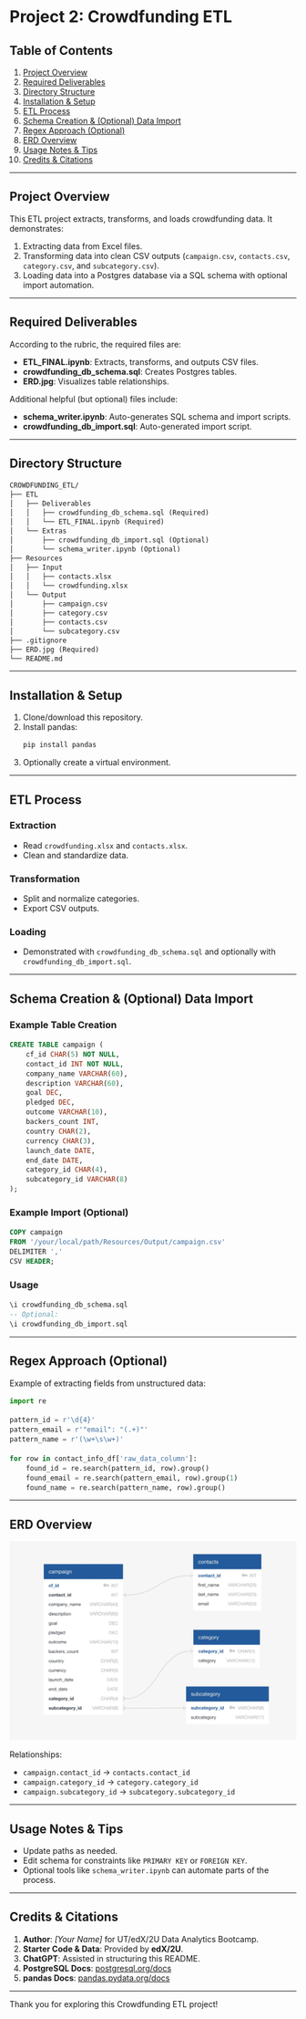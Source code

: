 # Project 2: Crowdfunding ETL

## Table of Contents
1. [Project Overview](#project-overview)
2. [Required Deliverables](#required-deliverables)
3. [Directory Structure](#directory-structure)
4. [Installation & Setup](#installation--setup)
5. [ETL Process](#etl-process)
6. [Schema Creation & (Optional) Data Import](#schema-creation--optional-data-import)
7. [Regex Approach (Optional)](#regex-approach-optional)
8. [ERD Overview](#erd-overview)
9. [Usage Notes & Tips](#usage-notes--tips)
10. [Credits & Citations](#credits--citations)

---

## Project Overview
This ETL project extracts, transforms, and loads crowdfunding data. It demonstrates:

1. Extracting data from Excel files.
2. Transforming data into clean CSV outputs (`campaign.csv`, `contacts.csv`, `category.csv`, and `subcategory.csv`).
3. Loading data into a Postgres database via a SQL schema with optional import automation.

---

## Required Deliverables
According to the rubric, the required files are:

- **ETL_FINAL.ipynb**: Extracts, transforms, and outputs CSV files.
- **crowdfunding_db_schema.sql**: Creates Postgres tables.
- **ERD.jpg**: Visualizes table relationships.

Additional helpful (but optional) files include:

- **schema_writer.ipynb**: Auto-generates SQL schema and import scripts.
- **crowdfunding_db_import.sql**: Auto-generated import script.

---

## Directory Structure

```plaintext
CROWDFUNDING_ETL/
├── ETL
│   ├── Deliverables
│   │   ├── crowdfunding_db_schema.sql (Required)
│   │   └── ETL_FINAL.ipynb (Required)
│   └── Extras
│       ├── crowdfunding_db_import.sql (Optional)
│       └── schema_writer.ipynb (Optional)
├── Resources
│   ├── Input
│   │   ├── contacts.xlsx
│   │   └── crowdfunding.xlsx
│   └── Output
│       ├── campaign.csv
│       ├── category.csv
│       ├── contacts.csv
│       └── subcategory.csv
├── .gitignore
├── ERD.jpg (Required)
└── README.md
```

---

## Installation & Setup

1. Clone/download this repository.
2. Install pandas:
   ```bash
   pip install pandas
   ```
3. Optionally create a virtual environment.

---

## ETL Process

### Extraction
- Read `crowdfunding.xlsx` and `contacts.xlsx`.
- Clean and standardize data.

### Transformation
- Split and normalize categories.
- Export CSV outputs.

### Loading
- Demonstrated with `crowdfunding_db_schema.sql` and optionally with `crowdfunding_db_import.sql`.

---

## Schema Creation & (Optional) Data Import

### Example Table Creation
```sql
CREATE TABLE campaign (
    cf_id CHAR(5) NOT NULL,
    contact_id INT NOT NULL,
    company_name VARCHAR(60),
    description VARCHAR(60),
    goal DEC,
    pledged DEC,
    outcome VARCHAR(10),
    backers_count INT,
    country CHAR(2),
    currency CHAR(3),
    launch_date DATE,
    end_date DATE,
    category_id CHAR(4),
    subcategory_id VARCHAR(8)
);
```

### Example Import (Optional)
```sql
COPY campaign
FROM '/your/local/path/Resources/Output/campaign.csv'
DELIMITER ','
CSV HEADER;
```

### Usage
```sql
\i crowdfunding_db_schema.sql
-- Optional:
\i crowdfunding_db_import.sql
```

---

## Regex Approach (Optional)

Example of extracting fields from unstructured data:

```python
import re

pattern_id = r'\d{4}'
pattern_email = r'"email": "(.+)"'
pattern_name = r'(\w+\s\w+)'

for row in contact_info_df['raw_data_column']:
    found_id = re.search(pattern_id, row).group()
    found_email = re.search(pattern_email, row).group(1)
    found_name = re.search(pattern_name, row).group()
```

---

## ERD Overview

![ERD Diagram](./ERD.jpg)

Relationships:
- `campaign.contact_id` → `contacts.contact_id`
- `campaign.category_id` → `category.category_id`
- `campaign.subcategory_id` → `subcategory.subcategory_id`

---

## Usage Notes & Tips

- Update paths as needed.
- Edit schema for constraints like `PRIMARY KEY` or `FOREIGN KEY`.
- Optional tools like `schema_writer.ipynb` can automate parts of the process.

---

## Credits & Citations

1. **Author**: _[Your Name]_ for UT/edX/2U Data Analytics Bootcamp.
2. **Starter Code & Data**: Provided by **edX/2U**.
3. **ChatGPT**: Assisted in structuring this README.
4. **PostgreSQL Docs**: [postgresql.org/docs](https://www.postgresql.org/docs/)
5. **pandas Docs**: [pandas.pydata.org/docs](https://pandas.pydata.org/docs)

---

Thank you for exploring this Crowdfunding ETL project!